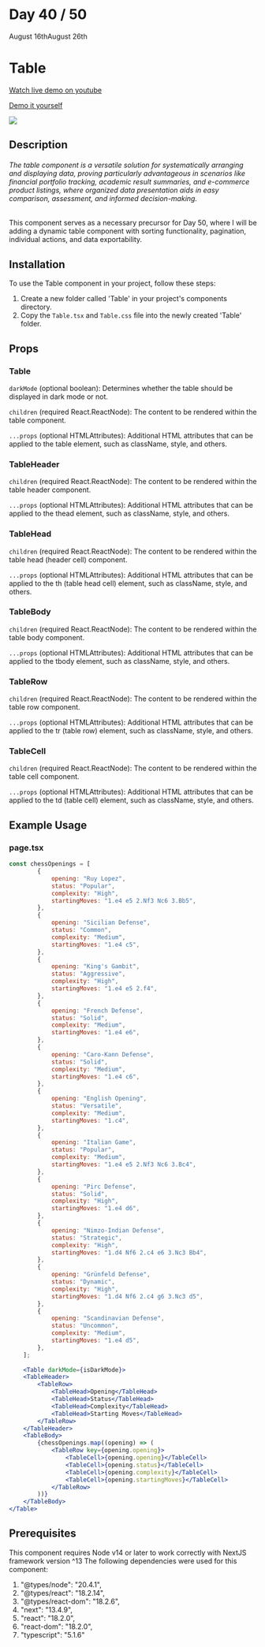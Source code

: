 # Day 40 / 50

August 16thAugust 26th

# Table
<a href="https://youtu.be/VtWweL7ZNb0" target="_blank">Watch live demo on youtube</a>

<a href="https:/ / 50daysofcomponents.netlify.app/Table" target="_blank">Demo it yourself</a>

<a href="https:/ / 50daysofcomponents.netlify.app/Table" target="_blank"><img src="https://cdn.discordapp.com/attachments/715319623637270638/1141496528909905930/image.png"/></a>  

## Description 

###### The table component is a versatile solution for systematically arranging and displaying data, proving particularly advantageous in scenarios like financial portfolio tracking, academic result summaries, and e-commerce product listings, where organized data presentation aids in easy comparison, assessment, and informed decision-making.

This component serves as a necessary precursor for Day 50, where I will be adding a dynamic table component with sorting functionality, pagination, individual actions, and data exportability.

## Installation 

To use the Table component in your project, follow these steps:

1. Create a new folder called 'Table' in your project's components directory.
2. Copy the `Table.tsx` and `Table.css` file into the newly created 'Table' folder.

## Props 
### Table
`darkMode` (optional boolean): Determines whether the table should be displayed in dark mode or not.

`children` (required React.ReactNode): The content to be rendered within the table component.

`...props` (optional HTMLAttributes): Additional HTML attributes that can be applied to the table element, such as className, style, and others.

### TableHeader
`children` (required React.ReactNode): The content to be rendered within the table header component.

`...props` (optional HTMLAttributes): Additional HTML attributes that can be applied to the thead element, such as className, style, and others.

### TableHead
`children` (required React.ReactNode): The content to be rendered within the table head (header cell) component.

`...props` (optional HTMLAttributes): Additional HTML attributes that can be applied to the th (table head cell) element, such as className, style, and others.

### TableBody
`children` (required React.ReactNode): The content to be rendered within the table body component.

`...props` (optional HTMLAttributes): Additional HTML attributes that can be applied to the tbody element, such as className, style, and others.

### TableRow
`children` (required React.ReactNode): The content to be rendered within the table row component.

`...props` (optional HTMLAttributes): Additional HTML attributes that can be applied to the tr (table row) element, such as className, style, and others.

### TableCell
`children` (required React.ReactNode): The content to be rendered within the table cell component.

`...props` (optional HTMLAttributes): Additional HTML attributes that can be applied to the td (table cell) element, such as className, style, and others.

## Example Usage
### page.tsx
```jsx
const chessOpenings = [
        {
            opening: "Ruy Lopez",
            status: "Popular",
            complexity: "High",
            startingMoves: "1.e4 e5 2.Nf3 Nc6 3.Bb5",
        },
        {
            opening: "Sicilian Defense",
            status: "Common",
            complexity: "Medium",
            startingMoves: "1.e4 c5",
        },
        {
            opening: "King's Gambit",
            status: "Aggressive",
            complexity: "High",
            startingMoves: "1.e4 e5 2.f4",
        },
        {
            opening: "French Defense",
            status: "Solid",
            complexity: "Medium",
            startingMoves: "1.e4 e6",
        },
        {
            opening: "Caro-Kann Defense",
            status: "Solid",
            complexity: "Medium",
            startingMoves: "1.e4 c6",
        },
        {
            opening: "English Opening",
            status: "Versatile",
            complexity: "Medium",
            startingMoves: "1.c4",
        },
        {
            opening: "Italian Game",
            status: "Popular",
            complexity: "Medium",
            startingMoves: "1.e4 e5 2.Nf3 Nc6 3.Bc4",
        },
        {
            opening: "Pirc Defense",
            status: "Solid",
            complexity: "High",
            startingMoves: "1.e4 d6",
        },
        {
            opening: "Nimzo-Indian Defense",
            status: "Strategic",
            complexity: "High",
            startingMoves: "1.d4 Nf6 2.c4 e6 3.Nc3 Bb4",
        },
        {
            opening: "Grünfeld Defense",
            status: "Dynamic",
            complexity: "High",
            startingMoves: "1.d4 Nf6 2.c4 g6 3.Nc3 d5",
        },
        {
            opening: "Scandinavian Defense",
            status: "Uncommon",
            complexity: "Medium",
            startingMoves: "1.e4 d5",
        },
    ];
    
    <Table darkMode={isDarkMode}>
    <TableHeader>
        <TableRow>
            <TableHead>Opening</TableHead>
            <TableHead>Status</TableHead>
            <TableHead>Complexity</TableHead>
            <TableHead>Starting Moves</TableHead>
        </TableRow>
    </TableHeader>
    <TableBody>
        {chessOpenings.map((opening) => (
            <TableRow key={opening.opening}>
                <TableCell>{opening.opening}</TableCell>
                <TableCell>{opening.status}</TableCell>
                <TableCell>{opening.complexity}</TableCell>
                <TableCell>{opening.startingMoves}</TableCell>
            </TableRow>
        ))}
    </TableBody>
</Table>
```

## Prerequisites
This component requires Node v14 or later to work correctly with NextJS framework version ^13
The following dependencies were used for this component:
1. "@types/node": "20.4.1",
2. "@types/react": "18.2.14",
3. "@types/react-dom": "18.2.6",
4. "next": "13.4.9",
5. "react": "18.2.0",
6. "react-dom": "18.2.0",
7. "typescript": "5.1.6"

